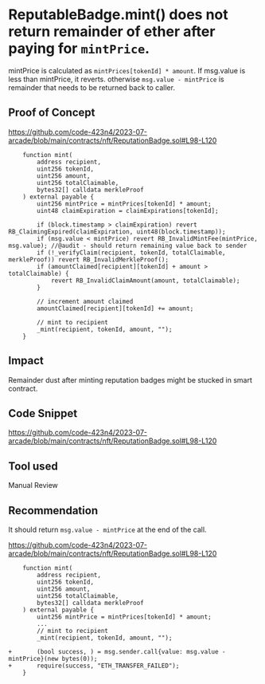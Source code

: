 # ReputableBadge.mint() does not return remainder of ether after paying for `mintPrice`.

mintPrice is calculated as `mintPrices[tokenId] * amount`.
If msg.value is less than mintPrice, it reverts. otherwise `msg.value - mintPrice` is remainder that needs to be returned back to caller.

## Proof of Concept 
https://github.com/code-423n4/2023-07-arcade/blob/main/contracts/nft/ReputationBadge.sol#L98-L120
```solidity
    function mint(
        address recipient,
        uint256 tokenId,
        uint256 amount,
        uint256 totalClaimable,
        bytes32[] calldata merkleProof
    ) external payable {
        uint256 mintPrice = mintPrices[tokenId] * amount;
        uint48 claimExpiration = claimExpirations[tokenId];

        if (block.timestamp > claimExpiration) revert RB_ClaimingExpired(claimExpiration, uint48(block.timestamp));
        if (msg.value < mintPrice) revert RB_InvalidMintFee(mintPrice, msg.value); //@audit - should return remaining value back to sender
        if (!_verifyClaim(recipient, tokenId, totalClaimable, merkleProof)) revert RB_InvalidMerkleProof();
        if (amountClaimed[recipient][tokenId] + amount > totalClaimable) {
            revert RB_InvalidClaimAmount(amount, totalClaimable);
        }

        // increment amount claimed
        amountClaimed[recipient][tokenId] += amount;

        // mint to recipient
        _mint(recipient, tokenId, amount, "");
    }
```

## Impact
Remainder dust after minting reputation badges might be stucked in smart contract.

## Code Snippet
https://github.com/code-423n4/2023-07-arcade/blob/main/contracts/nft/ReputationBadge.sol#L98-L120

## Tool used

Manual Review

## Recommendation
It should return `msg.value - mintPrice` at the end of the call.

https://github.com/code-423n4/2023-07-arcade/blob/main/contracts/nft/ReputationBadge.sol#L98-L120
```solidity
    function mint(
        address recipient,
        uint256 tokenId,
        uint256 amount,
        uint256 totalClaimable,
        bytes32[] calldata merkleProof
    ) external payable {
        uint256 mintPrice = mintPrices[tokenId] * amount;
        ...
        // mint to recipient
        _mint(recipient, tokenId, amount, "");

+		(bool success, ) = msg.sender.call{value: msg.value - mintPrice}(new bytes(0));
+		require(success, "ETH_TRANSFER_FAILED");
    }
```